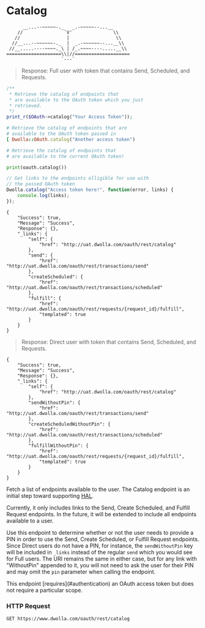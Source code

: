 # Catalog
```
      __...--~~~~~-._   _.-~~~~~--...__
    //               `V'               \\ 
   //                 |                 \\ 
  //__...--~~~~~~-._  |  _.-~~~~~~--...__\\ 
 //__.....----~~~~._\ | /_.~~~~----.....__\\
====================\\|//====================
                    `---`  
```

> Response: Full user with token that contains Send, Scheduled, and Requests.

```php
/**
 * Retrieve the catalog of endpoints that 
 * are available to the OAuth token which you just 
 * retrieved.
 */
print_r($OAuth->catalog("Your Access Token"));
```
```ruby
# Retrieve the catalog of endpoints that are 
# available to the OAuth token passed in
[ Dwolla::OAuth.catalog("Another access token")
```
```python
# Retrieve the catalog of endpoints that
# are available to the current OAuth token!

print(oauth.catalog())
```
```js
// Get links to the endpoints elligible for use with
// the passed OAuth token
Dwolla.catalog("Access token here!", function(error, links) {
    console.log(links);
});
```
```shell
{
    "Success": true,
    "Message": "Success",
    "Response": {},
    "_links": {
        "self": {
            "href": "http://uat.dwolla.com/oauth/rest/catalog"
        },
        "send": {
            "href": "http://uat.dwolla.com/oauth/rest/transactions/send"
        },
        "createScheduled": {
            "href": "http://uat.dwolla.com/oauth/rest/transactions/scheduled"
        },
        "fulfill": {
            "href": "http://uat.dwolla.com/oauth/rest/requests/{request_id}/fulfill",
            "templated": true
        }
    }
}
```

> Response: Direct user with token that contains Send, Scheduled, and Requests.

```shell
{
    "Success": true,
    "Message": "Success",
    "Response": {},
    "_links": {
        "self": {
            "href": "http://uat.dwolla.com/oauth/rest/catalog"
        },
        "sendWithoutPin": {
            "href": "http://uat.dwolla.com/oauth/rest/transactions/send"
        },
        "createScheduledWithoutPin": {
            "href": "http://uat.dwolla.com/oauth/rest/transactions/scheduled"
        },
        "fulfillWithoutPin": {
            "href": "http://uat.dwolla.com/oauth/rest/requests/{request_id}/fulfill",
            "templated": true
        }
    }
}
```

Fetch a list of endpoints available to the user. The Catalog endpoint is an initial step toward supporting [HAL](http://stateless.co/hal_specification.html).  

Currently, it only includes links to the Send, Create Scheduled, and Fulfill Request endpoints.  In the future, it will be extended to include all endpoints available to a user.

Use this endpoint to determine whether or not the user needs to provide a PIN in order to use the Send, Create Scheduled, or Fulfill Request endpoints.  Since Direct users do not have a PIN, for instance, the `sendWithoutPin` key will be included in `_links` instead of the regular `send` which you would see for Full users.  The URI remains the same in either case, but for any link with "WithoutPin" appended to it, you will not need to ask the user for their PIN and may omit the `pin` parameter when calling the endpoint.

<aside class="reminder">This endpoint [requires](#authentication) an OAuth access token but does not require a particular scope.</aside>

### HTTP Request

`GET https://www.dwolla.com/oauth/rest/catalog`